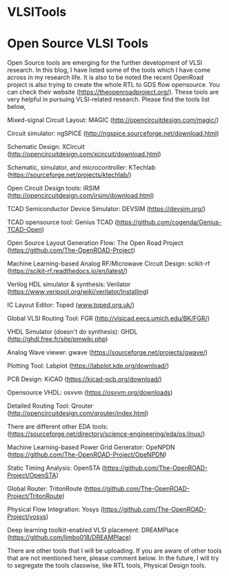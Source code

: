 # VLSITools
# Open Source VLSI Tools
Open Source tools are emerging for the further development of VLSI research. In this blog, I have listed some of the tools which I have come across in my research life. It is also to be noted the recent OpenRoad project is also trying to create the whole RTL to GDS flow opensource. You can check their website (https://theopenroadproject.org/). These tools are very helpful in pursuing VLSI-related research. Please find the tools list below,

Mixed-signal Circuit Layout: MAGIC (http://opencircuitdesign.com/magic/)

Circuit simulator: ngSPICE  (http://ngspice.sourceforge.net/download.html)

Schematic Design: XCircuit (http://opencircuitdesign.com/xcircuit/download.html)

Schematic, simulator, and microcontroller: KTechlab (https://sourceforge.net/projects/ktechlab/)

Open Circuit Design tools: IRSIM (http://opencircuitdesign.com/irsim/download.html)

TCAD Semiconductor Device Simulator: DEVSIM (https://devsim.org/)

TCAD opensource tool: Genius TCAD (https://github.com/cogenda/Genius-TCAD-Open) 

Open Source Layout Generation Flow: The Open Road Project (https://github.com/The-OpenROAD-Project)

Machine Learning-based Analog RF/Microwave Circuit Design: scikit-rf (https://scikit-rf.readthedocs.io/en/latest/)

Verilog HDL simulator & synthesis: Verilator (https://www.veripool.org/wiki/verilator/Installing)

IC Layout Editor: Toped (www.toped.org.uk/)

Global VLSI Routing Tool: FGR (http://vlsicad.eecs.umich.edu/BK/FGR/)

VHDL Simulator (doesn't do synthesis): GHDL (http://ghdl.free.fr/site/pmwiki.php)
     
Analog Wave viewer: gwave (https://sourceforge.net/projects/gwave/)

Plotting Tool: Labplot (https://labplot.kde.org/download/)

PCB Design: KiCAD (https://kicad-pcb.org/download/) 

Opensource VHDL: osvvm (https://osvvm.org/downloads)

Detailed Routing Tool: Qrouter (http://opencircuitdesign.com/qrouter/index.html)

There are different other EDA tools: (https://sourceforge.net/directory/science-engineering/eda/os:linux/)

Machine Learning-based Power Grid Generator: OpeNPDN (https://github.com/The-OpenROAD-Project/OpeNPDN)

Static Timing Analysis: OpenSTA (https://github.com/The-OpenROAD-Project/OpenSTA)

Global Router: TritonRoute (https://github.com/The-OpenROAD-Project/TritonRoute)

Physical Flow Integration: Yosys (https://github.com/The-OpenROAD-Project/yosys) 

Deep learning toolkit-enabled VLSI placement: DREAMPlace (https://github.com/limbo018/DREAMPlace)

There are other tools that I will be uploading. If you are aware of other tools that are not mentioned here, please comment below. In the future, I will try to segregate the tools classwise, like RTL tools, Physical Design tools.

